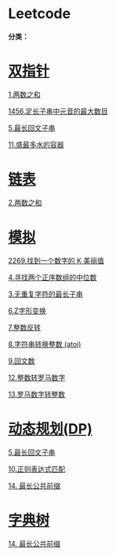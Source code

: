 # Leetcode

**分类：**

# [**双指针**](https://github.com/gg-tr/leet-code/tree/main/%E5%8F%8C%E6%8C%87%E9%92%88)

  [1.两数之和](https://github.com/gg-tr/leet-code/blob/main/%E5%8F%8C%E6%8C%87%E9%92%88/1.%20%E4%B8%A4%E6%95%B0%E4%B9%8B%E5%92%8C.md)

  [1456.定长子串中元音的最大数目](https://leetcode.cn/problems/maximum-number-of-vowels-in-a-substring-of-given-length/)

  [5.最长回文子串](https://github.com/gg-tr/leet-code/blob/main/%E5%8A%A8%E6%80%81%E8%A7%84%E5%88%92/5.%20%E6%9C%80%E9%95%BF%E5%9B%9E%E6%96%87%E5%AD%90%E4%B8%B2.md)

  [11.盛最多水的容器](https://github.com/gg-tr/leet-code/blob/main/%E5%8F%8C%E6%8C%87%E9%92%88/11.%20%E7%9B%9B%E6%9C%80%E5%A4%9A%E6%B0%B4%E7%9A%84%E5%AE%B9%E5%99%A8.md)


# [链表](https://github.com/gg-tr/leet-code/tree/main/%E9%93%BE%E8%A1%A8)

  [2.两数之和](https://github.com/gg-tr/leet-code/blob/main/%E9%93%BE%E8%A1%A8/2.%20%E4%B8%A4%E6%95%B0%E7%9B%B8%E5%8A%A0.md)

  

# [模拟](https://github.com/gg-tr/leet-code/tree/main/%E6%A8%A1%E6%8B%9F)

  [2269.找到一个数字的 K 美丽值](https://github.com/gg-tr/leet-code/blob/main/%E6%A8%A1%E6%8B%9F/2269.%20%E6%89%BE%E5%88%B0%E4%B8%80%E4%B8%AA%E6%95%B0%E5%AD%97%E7%9A%84%20K%20%E7%BE%8E%E4%B8%BD%E5%80%BC.md)

  [4.寻找两个正序数组的中位数](https://github.com/gg-tr/leet-code/blob/main/%E6%A8%A1%E6%8B%9F/4.%20%E5%AF%BB%E6%89%BE%E4%B8%A4%E4%B8%AA%E6%AD%A3%E5%BA%8F%E6%95%B0%E7%BB%84%E7%9A%84%E4%B8%AD%E4%BD%8D%E6%95%B0.md)

  [3.无重复字符的最长子串](https://github.com/gg-tr/leet-code/blob/main/%E5%8F%8C%E6%8C%87%E9%92%88/3.%20%E6%97%A0%E9%87%8D%E5%A4%8D%E5%AD%97%E7%AC%A6%E7%9A%84%E6%9C%80%E9%95%BF%E5%AD%90%E4%B8%B2.md)

  [6.Z字形变换](https://github.com/gg-tr/leet-code/blob/main/%E6%A8%A1%E6%8B%9F/6.%20Z%20%E5%AD%97%E5%BD%A2%E5%8F%98%E6%8D%A2.md)

  [7.整数反转](https://github.com/gg-tr/leet-code/blob/main/%E6%A8%A1%E6%8B%9F/7.%20%E6%95%B4%E6%95%B0%E5%8F%8D%E8%BD%AC.md)
 
  [8.字符串转换整数 (atoi)](https://github.com/gg-tr/leet-code/blob/main/%E6%A8%A1%E6%8B%9F/8.%20%E5%AD%97%E7%AC%A6%E4%B8%B2%E8%BD%AC%E6%8D%A2%E6%95%B4%E6%95%B0%20(atoi).md)

  [9.回文数](https://github.com/gg-tr/leet-code/blob/main/%E6%A8%A1%E6%8B%9F/9.%20%E5%9B%9E%E6%96%87%E6%95%B0.md)

  [12.整数转罗马数字](https://github.com/gg-tr/leet-code/blob/main/%E6%A8%A1%E6%8B%9F/12.%20%E6%95%B4%E6%95%B0%E8%BD%AC%E7%BD%97%E9%A9%AC%E6%95%B0%E5%AD%97.md)

  [13.罗马数字转整数](https://github.com/gg-tr/leet-code/blob/main/%E6%A8%A1%E6%8B%9F/13.%20%E7%BD%97%E9%A9%AC%E6%95%B0%E5%AD%97%E8%BD%AC%E6%95%B4%E6%95%B0.md)

# [动态规划(DP)](https://github.com/gg-tr/leet-code/tree/main/%E5%8A%A8%E6%80%81%E8%A7%84%E5%88%92)

  [5.最长回文子串](https://github.com/gg-tr/leet-code/blob/main/%E5%8A%A8%E6%80%81%E8%A7%84%E5%88%92/5.%20%E6%9C%80%E9%95%BF%E5%9B%9E%E6%96%87%E5%AD%90%E4%B8%B2.md)

  [10.正则表达式匹配](https://github.com/gg-tr/leet-code/blob/main/%E5%8A%A8%E6%80%81%E8%A7%84%E5%88%92/10.%20%E6%AD%A3%E5%88%99%E8%A1%A8%E8%BE%BE%E5%BC%8F%E5%8C%B9%E9%85%8D.md)

  [14. 最长公共前缀](https://github.com/gg-tr/leet-code/blob/main/%E5%AD%97%E5%85%B8%E6%A0%91/14.%20%E6%9C%80%E9%95%BF%E5%85%AC%E5%85%B1%E5%89%8D%E7%BC%80.md)

# [字典树](https://github.com/gg-tr/leet-code/tree/main/%E5%AD%97%E5%85%B8%E6%A0%91)

  [14. 最长公共前缀](https://github.com/gg-tr/leet-code/blob/main/%E5%AD%97%E5%85%B8%E6%A0%91/14.%20%E6%9C%80%E9%95%BF%E5%85%AC%E5%85%B1%E5%89%8D%E7%BC%80.md)